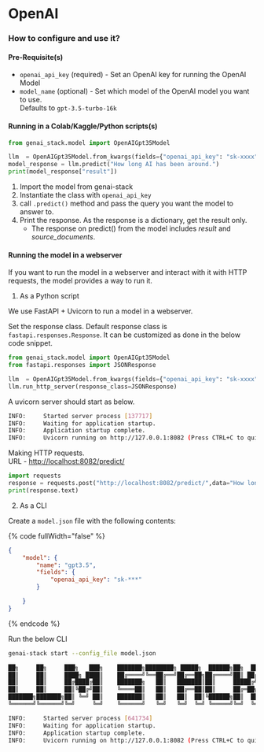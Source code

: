 # OpenAI

### How to configure and use it?

#### Pre-Requisite(s)

* `openai_api_key` (required) - Set an OpenAI key for running the OpenAI Model
* `model_name` (optional) - Set which model of the OpenAI model you want to use. \
  Defaults to `gpt-3.5-turbo-16k`&#x20;

#### Running in a Colab/Kaggle/Python scripts(s)

```python
from genai_stack.model import OpenAIGpt35Model

llm  = OpenAIGpt35Model.from_kwargs(fields={"openai_api_key": "sk-xxxx"})  # Update with your OpenAI Key
model_response = llm.predict("How long AI has been around.")
print(model_response["result"])
```

1. Import the model from genai-stack
2. Instantiate the class with `openai_api_key`
3. call `.predict()` method and pass the query you want the model to answer to.
4. Print the response. As the response is a dictionary, get the result only.
   * The response on predict() from the model includes _result_ and _source\_documents_.

#### Running the model in a webserver

If you want to run the model in a webserver and interact with it with HTTP requests, the model provides a way to run it.

1. As a Python script

We use FastAPI + Uvicorn to run a model in a webserver.

Set the response class. Default response class is `fastapi.responses.Response`. It can be customized as done in the below code snippet.

```python
from genai_stack.model import OpenAIGpt35Model
from fastapi.responses import JSONResponse

llm  = OpenAIGpt35Model.from_kwargs(fields={"openai_api_key": "sk-xxxx"})
llm.run_http_server(response_class=JSONResponse)
```

A uvicorn server should start as below.

```bash
INFO:     Started server process [137717]
INFO:     Waiting for application startup.
INFO:     Application startup complete.
INFO:     Uvicorn running on http://127.0.0.1:8082 (Press CTRL+C to quit)
```

Making HTTP requests. \
URL - [http://localhost:8082/predict/](http://localhost:8082/predict/)

```python
import requests
response = requests.post("http://localhost:8082/predict/",data="How long AI has been around.")
print(response.text)
```

2. As a CLI

Create a `model.json` file with the following contents:

{% code fullWidth="false" %}
```json
{
    "model": {       
        "name": "gpt3.5",
        "fields": {
            "openai_api_key": "sk-***"
        }

    }
}
```
{% endcode %}

Run the below CLI&#x20;

```bash
genai-stack start --config_file model.json
```

```bash
██╗     ██╗     ███╗   ███╗    ███████╗████████╗ █████╗  ██████╗██╗  ██╗
██║     ██║     ████╗ ████║    ██╔════╝╚══██╔══╝██╔══██╗██╔════╝██║ ██╔╝
██║     ██║     ██╔████╔██║    ███████╗   ██║   ███████║██║     █████╔╝
██║     ██║     ██║╚██╔╝██║    ╚════██║   ██║   ██╔══██║██║     ██╔═██╗
███████╗███████╗██║ ╚═╝ ██║    ███████║   ██║   ██║  ██║╚██████╗██║  ██╗
╚══════╝╚══════╝╚═╝     ╚═╝    ╚══════╝   ╚═╝   ╚═╝  ╚═╝ ╚═════╝╚═╝  ╚═╝

INFO:     Started server process [641734]
INFO:     Waiting for application startup.
INFO:     Application startup complete.
INFO:     Uvicorn running on http://127.0.0.1:8082 (Press CTRL+C to quit)
```
